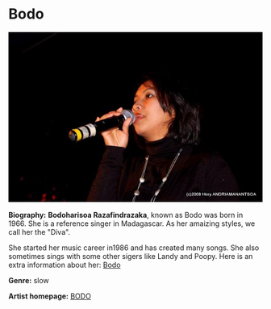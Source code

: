 # Bodo

![Bodoharisoa](bodo.jpg)

**Biography:**
**Bodoharisoa Razafindrazaka**, known as Bodo was born in 1966. She is a reference singer in Madagascar. As her amaizing styles, we call her the "Diva".

She started her music career in1986 and has created many songs. She also sometimes sings with some other sigers like Landy and Poopy.
Here is an extra information about her:
[Bodo](https://mg.wikipedia.org/wiki/Bodo_(mpihira))

**Genre:** slow

**Artist homepage:** [BODO](https://fr-fr.facebook.com/pg/Bododiva/about/?ref=page_internal)
